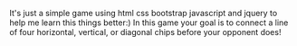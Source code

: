 It's just a simple game using html css bootstrap javascript and jquery to help me learn this things better:)
In this game your goal is to connect a line of four horizontal, vertical, or diagonal chips before your opponent does!
